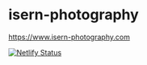 # isern-photography

https://www.isern-photography.com

[![Netlify Status](https://api.netlify.com/api/v1/badges/828913eb-95ca-4c5a-a389-8dbb33df6d39/deploy-status)](https://app.netlify.com/sites/peaceful-pike-468055/deploys)
